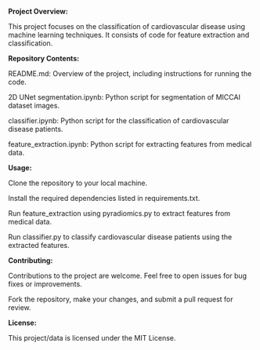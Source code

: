 **Project Overview:**

This project focuses on the classification of cardiovascular disease using machine learning techniques. It consists of code for feature extraction and classification.

**Repository Contents:**

README.md: Overview of the project, including instructions for running the code.

2D UNet segmentation.ipynb: Python script for segmentation of MICCAI dataset images.

classifier.ipynb: Python script for the classification of cardiovascular disease patients.

feature_extraction.ipynb: Python script for extracting features from medical data.

**Usage:**

Clone the repository to your local machine.

Install the required dependencies listed in requirements.txt.

Run feature_extraction using pyradiomics.py to extract features from medical data.

Run classifier.py to classify cardiovascular disease patients using the extracted features.

**Contributing:**

Contributions to the project are welcome. Feel free to open issues for bug fixes or improvements.

Fork the repository, make your changes, and submit a pull request for review.

**License:**

This project/data is licensed under the MIT License. 
